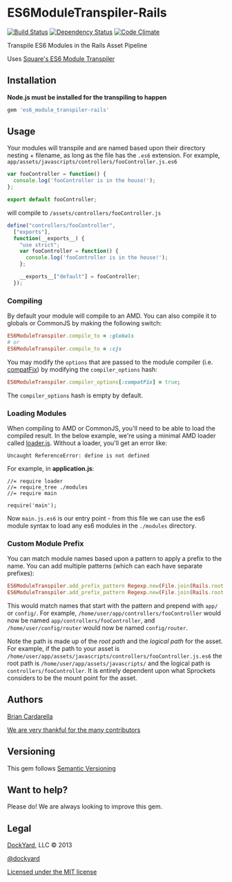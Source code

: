 # ES6ModuleTranspiler-Rails #

[![Build Status](https://secure.travis-ci.org/dockyard/es6_module_transpiler-rails.png?branch=master)](http://travis-ci.org/dockyard/es6_module_transpiler-rails)
[![Dependency Status](https://gemnasium.com/dockyard/es6_module_transpiler-rails.png?travis)](https://gemnasium.com/dockyard/es6_module_transpiler-rails)
[![Code Climate](https://codeclimate.com/github/dockyard/es6_module_transpiler-rails.png)](https://codeclimate.com/github/dockyard/es6_module_transpiler-rails)

Transpile ES6 Modules in the Rails Asset Pipeline

Uses [Square's ES6 Module Transpiler](https://github.com/square/es6-module-transpiler)

## Installation ##

**Node.js must be installed for the transpiling to happen**

```ruby
gem 'es6_module_transpiler-rails'
```

## Usage ##

Your modules will transpile and are named based upon their directory
nesting + filename, as long as the file has the `.es6` extension.
For example, `app/assets/javascripts/controllers/fooController.js.es6`

```js
var fooController = function() {
  console.log('fooController is in the house!');
};

export default fooController;
```

will compile to `/assets/controllers/fooController.js`

```js
define("controllers/fooController",
  ["exports"],
  function(__exports__) {
    "use strict";
    var fooController = function() {
      console.log('fooController is in the house!');
    };

    __exports__["default"] = fooController;
  });
```

### Compiling ###

By default your module will compile to an AMD. You can also compile it to globals or CommonJS by making the following switch:

```ruby
ES6ModuleTranspiler.compile_to = :globals
# or
ES6ModuleTranspiler.compile_to = :cjs
```

You may modify the `options` that are passed to the module compiler (i.e.
[compatFix](https://github.com/square/es6-module-transpiler/blob/3e708b70dffeaf753307f9d5ecdf780fd6c7b74e/lib/amd_compiler.js#L68)) by 
modifying the `compiler_options` hash:

```ruby
ES6ModuleTranspiler.compiler_options[:compatFix] = true;
```

The `compiler_options` hash is empty by default.

### Loading Modules ###

When compiling to AMD or CommonJS, you'll need to be able to load the compiled result.  In the below example, we're using a minimal AMD loader called [loader.js](https://github.com/stefanpenner/loader.js).  Without a loader, you'll get an error like:

```
Uncaught ReferenceError: define is not defined
```

For example, in **application.js**:
```
//= require loader
//= require_tree ./modules
//= require main

require('main');
```
Now `main.js.es6` is our entry point - from this file we can use the es6 module syntax to load any es6 modules in the `./modules` directory.

### Custom Module Prefix ###

You can match module names based upon a pattern to apply a prefix to the
name. You can add multiple patterns (which can each have separate prefixes):

```ruby
ES6ModuleTranspiler.add_prefix_pattern Regexp.new(File.join(Rails.root, 'app')), 'app'
ES6ModuleTranspiler.add_prefix_pattern Regexp.new(File.join(Rails.root, 'config')), 'config'
```

This would match names that start with the pattern and prepend with
`app/` or `config/`. For example, `/home/user/app/controllers/fooController` would now be named
`app/controllers/fooController`, and `/home/user/config/router` would now be
named `config/router`.

Note the path is made up of the *root path* and the *logical path* for the asset. For example, if the
path to your asset is
`/home/user/app/assets/javascripts/controllers/fooController.js.es6` the root path is `/home/user/app/assets/javascripts/` and the logical
path is `controllers/fooController`. It is entirely dependent upon what
Sprockets considers to be the mount point for the asset.

## Authors ##

[Brian Cardarella](http://twitter.com/bcardarella)

[We are very thankful for the many contributors](https://github.com/dockyard/es6_module_transpiler-rails/graphs/contributors)

## Versioning ##

This gem follows [Semantic Versioning](http://semver.org)

## Want to help? ##

Please do! We are always looking to improve this gem.

## Legal ##

[DockYard](http://dockyard.com), LLC &copy; 2013

[@dockyard](http://twitter.com/dockyard)

[Licensed under the MIT license](http://www.opensource.org/licenses/mit-license.php)
